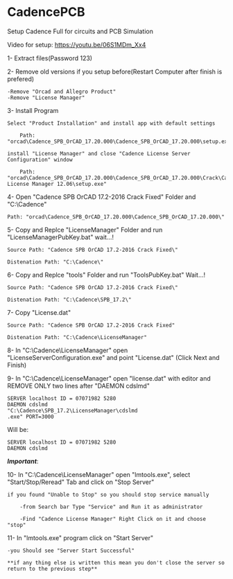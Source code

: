 # CadencePCB
Setup Cadence Full for circuits and PCB Simulation

Video for setup:
    https://youtu.be/06S1MDm_Xx4

1- Extract files(Password 123)

2- Remove old versions if you setup before(Restart Computer after finish is prefered)
	
	-Remove "Orcad and Allegro Product"
	-Remove "License Manager"

3- Install Program 

	Select "Product Installation" and install app with default settings
		
		Path: "orcad\Cadence_SPB_OrCAD_17.20.000\Cadence_SPB_OrCAD_17.20.000\setup.exe"
	
	install "License Manager" and close "Cadence License Server Configuration" window
		
		Path: "orcad\Cadence_SPB_OrCAD_17.20.000\Cadence_SPB_OrCAD_17.20.000\Crack\Cadence License Manager 12.06\setup.exe"

4- Open "Cadence SPB OrCAD 17.2-2016 Crack Fixed" Folder and "C:\Cadence\"  
	
	Path: "orcad\Cadence_SPB_OrCAD_17.20.000\Cadence_SPB_OrCAD_17.20.000\"

5- Copy and Replce "LicenseManager" Folder and run "LicenseManagerPubKey.bat" wait...!
	
	Source Path: "Cadence SPB OrCAD 17.2-2016 Crack Fixed\" 
	
	Distenation Path: "C:\Cadence\"

6- Copy and Replce "tools" Folder and run "ToolsPubKey.bat" Wait...!
	
	Source Path: "Cadence SPB OrCAD 17.2-2016 Crack Fixed\"
	
	Distenation Path: "C:\Cadence\SPB_17.2\"

7- Copy "License.dat" 	
	
	Source Path: "Cadence SPB OrCAD 17.2-2016 Crack Fixed"
	
	Distenation Path: "C:\Cadence\LicenseManager"

8- In "C:\Cadence\LicenseManager\" open "LicenseServerConfiguration.exe" and point "License.dat" (Click Next and Finish)

9- In "C:\Cadence\LicenseManager" open "license.dat" with editor and REMOVE ONLY two lines after "DAEMON cdslmd"
		
	SERVER localhost ID = 07071982 5280
	DAEMON cdslmd
	"C:\Cadence\SPB_17.2\LicenseManager\cdslmd
	.exe" PORT=3000

Will be:

	SERVER localhost ID = 07071982 5280
	DAEMON cdslmd

*****Important*****:

10- In "C:\Cadence\LicenseManager" open "lmtools.exe", select "Start/Stop/Reread" Tab and click on "Stop Server"
	
	if you found "Unable to Stop" so you should stop service manually
		
		-from Search bar Type "Service" and Run it as administrator 
		
		-Find "Cadence License Manager" Right Click on it and choose "stop"

11- In "lmtools.exe" program click on "Start Server"
	
	-you Should see "Server Start Successful" 
	
	**if any thing else is written this mean you don't close the server so return to the previous step**

